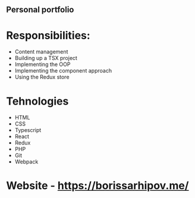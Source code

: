 ## Personal portfolio
# Responsibilities:
* Content management
* Building up a TSX project
* Implementing the OOP
* Implementing the component approach
* Using the Redux store

# Tehnologies 
* HTML
* CSS
* Typescript
* React
* Redux
* PHP
* Git
* Webpack

# Website - https://borissarhipov.me/